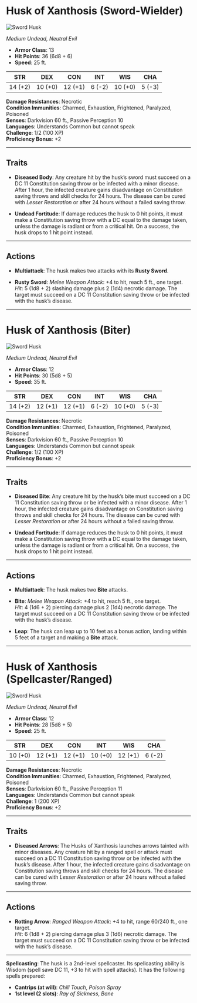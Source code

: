 # Husk of Xanthosis (Sword-Wielder)

![Sword Husk](/library/images/SwordHusk.webp)

_Medium Undead, Neutral Evil_

- **Armor Class**: 13
- **Hit Points**: 36 (6d8 + 6)
- **Speed**: 25 ft.

| **STR** | **DEX** | **CON** | **INT** | **WIS** | **CHA** |
| ------- | ------- | ------- | ------- | ------- | ------- |
| 14 (+2) | 10 (+0) | 12 (+1) | 6 (-2)  | 10 (+0) | 5 (-3)  |

**Damage Resistances**: Necrotic  
**Condition Immunities**: Charmed, Exhaustion, Frightened, Paralyzed, Poisoned  
**Senses**: Darkvision 60 ft., Passive Perception 10  
**Languages**: Understands Common but cannot speak  
**Challenge**: 1/2 (100 XP)  
**Proficiency Bonus**: +2

---

## Traits

- **Diseased Body**: Any creature hit by the husk’s sword must succeed on a DC 11 Constitution saving throw or be infected with a minor disease. After 1 hour, the infected creature gains disadvantage on Constitution saving throws and skill checks for 24 hours. The disease can be cured with _Lesser Restoration_ or after 24 hours without a failed saving throw.

- **Undead Fortitude**: If damage reduces the husk to 0 hit points, it must make a Constitution saving throw with a DC equal to the damage taken, unless the damage is radiant or from a critical hit. On a success, the husk drops to 1 hit point instead.

---

## Actions

- **Multiattack**: The husk makes two attacks with its **Rusty Sword**.

- **Rusty Sword**: _Melee Weapon Attack_: +4 to hit, reach 5 ft., one target.  
  _Hit_: 5 (1d8 + 2) slashing damage plus 2 (1d4) necrotic damage. The target must succeed on a DC 11 Constitution saving throw or be infected with the husk’s disease.

---

# Husk of Xanthosis (Biter)

![Sword Husk](/library/images/BiterHusk.webp)

_Medium Undead, Neutral Evil_

- **Armor Class**: 12
- **Hit Points**: 30 (5d8 + 5)
- **Speed**: 35 ft.

| **STR** | **DEX** | **CON** | **INT** | **WIS** | **CHA** |
| ------- | ------- | ------- | ------- | ------- | ------- |
| 14 (+2) | 12 (+1) | 12 (+1) | 6 (-2)  | 10 (+0) | 5 (-3)  |

**Damage Resistances**: Necrotic  
**Condition Immunities**: Charmed, Exhaustion, Frightened, Paralyzed, Poisoned  
**Senses**: Darkvision 60 ft., Passive Perception 10  
**Languages**: Understands Common but cannot speak  
**Challenge**: 1/2 (100 XP)  
**Proficiency Bonus**: +2

---

## Traits

- **Diseased Bite**: Any creature hit by the husk’s bite must succeed on a DC 11 Constitution saving throw or be infected with a minor disease. After 1 hour, the infected creature gains disadvantage on Constitution saving throws and skill checks for 24 hours. The disease can be cured with _Lesser Restoration_ or after 24 hours without a failed saving throw.

- **Undead Fortitude**: If damage reduces the husk to 0 hit points, it must make a Constitution saving throw with a DC equal to the damage taken, unless the damage is radiant or from a critical hit. On a success, the husk drops to 1 hit point instead.

---

## Actions

- **Multiattack**: The husk makes two **Bite** attacks.

- **Bite**: _Melee Weapon Attack_: +4 to hit, reach 5 ft., one target.  
  _Hit_: 4 (1d6 + 2) piercing damage plus 2 (1d4) necrotic damage. The target must succeed on a DC 11 Constitution saving throw or be infected with the husk’s disease.

- **Leap**: The husk can leap up to 10 feet as a bonus action, landing within 5 feet of a target and making a **Bite** attack.

---

# Husk of Xanthosis (Spellcaster/Ranged)

![Sword Husk](/library/images/CasterHusk.webp)

_Medium Undead, Neutral Evil_

- **Armor Class**: 12
- **Hit Points**: 28 (5d8 + 5)
- **Speed**: 25 ft.

| **STR** | **DEX** | **CON** | **INT** | **WIS** | **CHA** |
| ------- | ------- | ------- | ------- | ------- | ------- |
| 10 (+0) | 12 (+1) | 12 (+1) | 10 (+0) | 12 (+1) | 6 (-2)  |

**Damage Resistances**: Necrotic  
**Condition Immunities**: Charmed, Exhaustion, Frightened, Paralyzed, Poisoned  
**Senses**: Darkvision 60 ft., Passive Perception 11  
**Languages**: Understands Common but cannot speak  
**Challenge**: 1 (200 XP)  
**Proficiency Bonus**: +2

---

## Traits

- **Diseased Arrows**: The Husks of Xanthosis launches arrows tainted with minor diseases. Any creature hit by a ranged spell or attack must succeed on a DC 11 Constitution saving throw or be infected with the husk’s disease. After 1 hour, the infected creature gains disadvantage on Constitution saving throws and skill checks for 24 hours. The disease can be cured with _Lesser Restoration_ or after 24 hours without a failed saving throw.

---

## Actions

- **Rotting Arrow**: _Ranged Weapon Attack_: +4 to hit, range 60/240 ft., one target.  
  _Hit_: 6 (1d8 + 2) piercing damage plus 3 (1d6) necrotic damage. The target must succeed on a DC 11 Constitution saving throw or be infected with the husk’s disease.

---

**Spellcasting**: The husk is a 2nd-level spellcaster. Its spellcasting ability is Wisdom (spell save DC 11, +3 to hit with spell attacks). It has the following spells prepared:

- **Cantrips (at will)**: _Chill Touch_, _Poison Spray_
- **1st level (2 slots)**: _Ray of Sickness_, _Bane_
